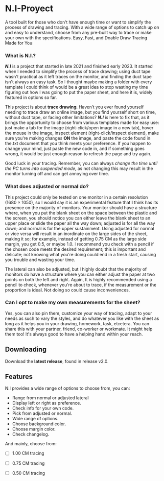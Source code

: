 # N.I-Proyect
A tool built for those who don't have enough time or want to simplify the process of drawing and tracing. With a wide range of options to catch up on and easy to understand, choose from any pre-built way to trace or make your own with the specifications. Easy, Fast, and Doable Draw Tracing Made for You

### What is N.I.?
**_N.I_** is a project that started in late 2021 and finished early 2023. It started when I needed to simplify the process of trace drawing; using duct tape wasn't practical as it left traces on the monitor, and finding the duct tape isn't always an easy task. So I thought maybe making a folder with every template I could think of would be a great idea to stop wasting my time figuring out how I was going to put the paper sheet, and here it is, widely featured in options so far.

This project is about **trace drawing**. Haven't you ever found yourself needing to trace draw an online image, but you find yourself short on time, without duct tape, or facing other limitations? **_N.I_** is here to fix that, as it brings the opportunity to choose from various templates made for easy use: just make a tab for the image (right-click/open image in a new tab), hover the mouse in the image, inspect element (right-click/inspect element), make sure you're making changes **ON** the image, and paste the code found in the.txt document that you think meets your preference. If you happen to change your mind, just paste the new code in, and if something goes wrong, it would be just enough reason to refresh the page and try again.

Good luck in your tracing. Remember, you can always *change the time until the PC turns into suspended mode*, as not changing this may result in the monitor turning off and can get annoying over time.

### What does adjusted or normal do?
This project could only be tested on one monitor in a certain resolution (1680 × 1050), so I would say it is an experimental feature that I think has its presence on the majority of monitors. Your monitor should have a structure where, when you put the blank sheet on the space between the plastic and the screen, you should notice you can either leave the blank sheet to an upper place or slide the paper all the way down; adjusted is for all the way down; and normal is for the upper sustainment. Using adjusted for normal or vice versa will result in an inordinate on the large sides of the sheet, making it so; for example, instead of getting 0.75 CM as the large side margin, you get 0.5, or maybe 1.0. I recommend you check with a pencil if the chosen code meets the desired requirement; this is important and delicate; not knowing what you're doing could end in a fresh start, causing you trouble and wasting your time.

The lateral can also be adjusted, but I highly doubt that the majority of monitors do have a structure where you can either adjust the paper at two points on both the left and right. Again, It is highly recommended using a pencil to check, whenever you're about to trace, if the measurement or the proportion is ideal. Not doing so could cause inconveniences.
### Can I opt to make my own measurements for the sheet?
Yes, you can also pin them, customize your way of tracing, adapt to your needs as such to vary the styles, and do whatever you like with the sheet as long as it helps you in your drawing, homework, task, etcetera. You can share this with your partner, friend, co-worker or workmate. It might help them too! It's always good to have a helping hand within your reach.
## Downloading
Download the **latest release**, found in release v2.0.

## Features
N.I provides a wide range of options to choose from, you can:

-  Range from normal or adjusted lateral
-  Display left or right as preference.
-  Check info for your own code.
-  Pick from adjusted or normal.
-  Wide range of options.
-  Choose background color.
-  Choose margin color.
-  Check changelog.

And mainly, choose from:

- [ ]  1.00 CM tracing
- [ ]  0.75 CM tracing
- [ ]  0.50 CM tracing

